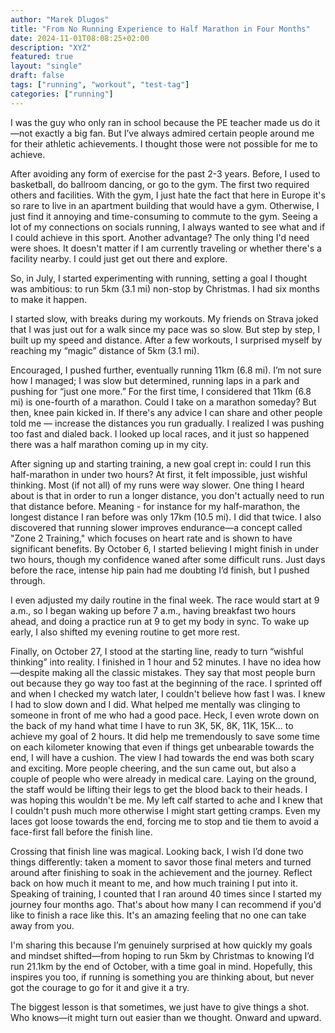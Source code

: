 ```yaml
---
author: "Marek Dlugos"
title: "From No Running Experience to Half Marathon in Four Months"
date: 2024-11-01T08:08:25+02:00
description: "XYZ"
featured: true
layout: "single"
draft: false
tags: ["running", "workout", "test-tag"]
categories: ["running"]
---
```


I was the guy who only ran in school because the PE teacher made us do it—not exactly a big fan. But I’ve always admired certain people around me for their athletic achievements. I thought those were not possible for me to achieve.

After avoiding any form of exercise for the past 2-3 years. Before, I used to basketball, do ballroom dancing, or go to the gym. The first two required others and facilities. With the gym, I just hate the fact that here in Europe it's so rare to live in an apartment building that would have a gym. Otherwise, I just find it annoying and time-consuming to commute to the gym. Seeing a lot of my connections on socials running, I always wanted to see what and if I could achieve in this sport. Another advantage? The only thing I'd need were shoes. It doesn't matter if I am currently traveling or whether there's a facility nearby. I could just get out there and explore.

So, in July, I started experimenting with running, setting a goal I thought was ambitious: to run 5km (3.1 mi) non-stop by Christmas. I had six months to make it happen.

I started slow, with breaks during my workouts. My friends on Strava joked that I was just out for a walk since my pace was so slow. But step by step, I built up my speed and distance. After a few workouts, I surprised myself by reaching my “magic” distance of 5km (3.1 mi).

Encouraged, I pushed further, eventually running 11km (6.8 mi). I’m not sure how I managed; I was slow but determined, running laps in a park and pushing for “just one more.” For the first time, I considered that 11km (6.8 mi) is one-fourth of a marathon. Could I take on a marathon someday? But then, knee pain kicked in. If there's any advice I can share and other people told me — increase the distances you run gradually. I realized I was pushing too fast and dialed back. I looked up local races, and it just so happened there was a half marathon coming up in my city.

After signing up and starting training, a new goal crept in: could I run this half-marathon in under two hours? At first, it felt impossible, just wishful thinking. Most (if not all) of my runs were way slower. One thing I heard about is that in order to run a longer distance, you don't actually need to run that distance before. Meaning - for instance for my half-marathon, the longest distance I ran before was only 17km (10.5 mi). I did that twice. I also discovered that running slower improves endurance—a concept called "Zone 2 Training," which focuses on heart rate and is shown to have significant benefits. By October 6, I started believing I might finish in under two hours, though my confidence waned after some difficult runs. Just days before the race, intense hip pain had me doubting I’d finish, but I pushed through.

I even adjusted my daily routine in the final week. The race would start at 9 a.m., so I began waking up before 7 a.m., having breakfast two hours ahead, and doing a practice run at 9 to get my body in sync. To wake up early, I also shifted my evening routine to get more rest.

Finally, on October 27, I stood at the starting line, ready to turn “wishful thinking” into reality. I finished in 1 hour and 52 minutes. I have no idea how—despite making all the classic mistakes. They say that most people burn out because they go way too fast at the beginning of the race. I sprinted off and when I checked my watch later, I couldn't believe how fast I was. I knew I had to slow down and I did. What helped me mentally was clinging to someone in front of me who had a good pace. Heck, I even wrote down on the back of my hand what time I have to run 3K, 5K, 8K, 11K, 15K... to achieve my goal of 2 hours. It did help me tremendously to save some time on each kilometer knowing that even if things get unbearable towards the end, I will have a cushion. The view I had towards the end was both scary and exciting. More people cheering, and the sun came out, but also a couple of people who were already in medical care. Laying on the ground, the staff would be lifting their legs to get the blood back to their heads. I was hoping this wouldn't be me. My left calf started to ache and I knew that I couldn't push much more otherwise I might start getting cramps. Even my laces got loose towards the end, forcing me to stop and tie them to avoid a face-first fall before the finish line.

Crossing that finish line was magical. Looking back, I wish I’d done two things differently: taken a moment to savor those final meters and turned around after finishing to soak in the achievement and the journey. Reflect back on how much it meant to me, and how much training I put into it. Speaking of training, I counted that I ran around 40 times since I started my journey four months ago. That's about how many I can recommend if you'd like to finish a race like this. It's an amazing feeling that no one can take away from you.

I'm sharing this because I’m genuinely surprised at how quickly my goals and mindset shifted—from hoping to run 5km by Christmas to knowing I’d run 21.1km by the end of October, with a time goal in mind. Hopefully, this inspires you too, if running is something you are thinking about, but never got the courage to go for it and give it a try.

The biggest lesson is that sometimes, we just have to give things a shot. Who knows—it might turn out easier than we thought. Onward and upward.